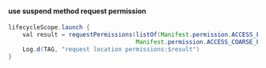 #### use suspend method request permission

```java
lifecycleScope.launch {
    val result = requestPermissions(listOf(Manifest.permission.ACCESS_FINE_LOCATION,
                                    Manifest.permission.ACCESS_COARSE_LOCATION))
    Log.d(TAG, "request location permissions:$result")
}
```
